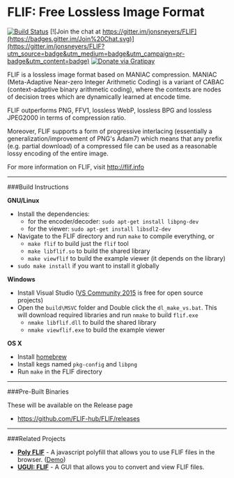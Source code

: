 # FLIF: Free Lossless Image Format

[![Build Status](https://travis-ci.org/FLIF-hub/FLIF.svg?branch=master)](https://travis-ci.org/FLIF-hub/FLIF)
[![Join the chat at https://gitter.im/jonsneyers/FLIF](https://badges.gitter.im/Join%20Chat.svg)](https://gitter.im/jonsneyers/FLIF?utm_source=badge&utm_medium=badge&utm_campaign=pr-badge&utm_content=badge)
[![Donate via Gratipay](https://img.shields.io/gratipay/flif.svg)](https://gratipay.com/flif/)

FLIF is a lossless image format based on MANIAC compression. MANIAC (Meta-Adaptive Near-zero Integer Arithmetic Coding) is a variant of CABAC (context-adaptive binary arithmetic coding), where the contexts are nodes of decision trees which are dynamically learned at encode time.

FLIF outperforms PNG, FFV1, lossless WebP, lossless BPG and lossless JPEG2000 in terms of compression ratio.

Moreover, FLIF supports a form of progressive interlacing (essentially a generalization/improvement of PNG's Adam7) which means that any prefix (e.g. partial download) of a compressed file can be used as a reasonable lossy encoding of the entire image.

For more information on FLIF, visit http://flif.info

* * *

###Build Instructions

**GNU/Linux**

* Install the dependencies:
  * for the encoder/decoder: `sudo apt-get install libpng-dev`
  * for the viewer: `sudo apt-get install libsdl2-dev`
* Navigate to the FLIF directory and run `make` to compile everything, or
  * `make flif` to build just the `flif` tool
  * `make libflif.so` to build the shared library
  * `make viewflif` to build the example viewer (it depends on the library)
* `sudo make install` if you want to install it globally

**Windows**

* Install Visual Studio
  ([VS Community 2015](https://www.visualstudio.com/en-us/products/free-developer-offers-vs.aspx)
  is free for open source projects)
* Open the `build\MSVC` folder and Double click the `dl_make_vs.bat`. This will download required libraries and run `nmake` to build `flif.exe`
  * `nmake libflif.dll` to build the shared library
  * `nmake viewflif.exe` to build the example viewer

**OS X**

* Install [homebrew](http://brew.sh)
* Install kegs named `pkg-config` and `libpng`
* Run `make` in the FLIF directory


* * *

###Pre-Built Binaries

These will be available on the Release page

* https://github.com/FLIF-hub/FLIF/releases

* * *

###Related Projects

* **[Poly FLIF](https://github.com/UprootLabs/poly-flif)** - A javascript polyfill that allows you to use FLIF files in the browser. ([Demo](https://uprootlabs.github.io/poly-flif))
* **[UGUI: FLIF](https://github.com/FLIF-hub/UGUI_FLIF/releases)** - A GUI that allows you to convert and view FLIF files.
